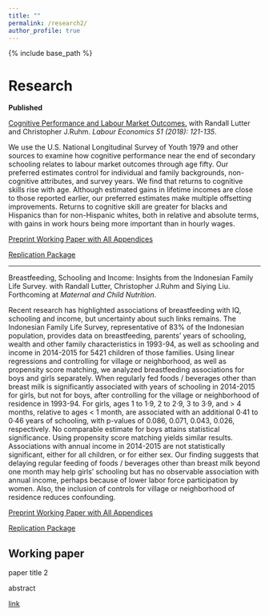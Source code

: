 ```yaml
---
title: ""
permalink: /research2/
author_profile: true
---
```


{% include base_path %}

Research
===
**Published**

[Cognitive Performance and Labour Market Outcomes.](https://www.sciencedirect.com/science/article/pii/S0927537117303329)
with Randall Lutter and Christopher J.Ruhm. *Labour Economics 51 (2018): 121-135*.

We use the U.S. National Longitudinal Survey of Youth 1979 and other sources to examine how cognitive performance near the end of secondary schooling relates to labour market outcomes through age fifty. Our preferred estimates control for individual and family backgrounds, non-cognitive attributes, and survey years. We find that returns to cognitive skills rise with age. Although estimated gains in lifetime incomes are close to those reported earlier, our preferred estimates make multiple offsetting improvements. Returns to cognitive skill are greater for blacks and Hispanics than for non-Hispanic whites, both in relative and absolute terms, with gains in work hours being more important than in hourly wages.

[Preprint Working Paper with All Appendices](https://www.dropbox.com/s/0599h9ykeoduivt/Cognitive%20Performance%20%26%20Labor%20Mkt%20Outcomes%20IZA_fin.pdf?dl=0)

[Replication Package](https://www.dropbox.com/sh/xff0m2polmqj7zh/AADgm3bYupjePWHuvW9XhtQIa?dl=0)

---

Breastfeeding, Schooling and Income: Insights from the Indonesian Family Life Survey.
with Randall Lutter, Christopher J.Ruhm and Siying Liu. Forthcoming at *Maternal and Child Nutrition*.

Recent research has highlighted associations of breastfeeding with IQ, schooling and income, but uncertainty about such links remains. The Indonesian Family Life Survey, representative of 83% of the Indonesian population, provides data on breastfeeding, parents’ years of schooling, wealth and other family characteristics in 1993-94, as well as schooling and income in 2014-2015 for 5421 children of those families. Using linear regressions and controlling for village or neighborhood, as well as propensity score matching, we analyzed breastfeeding associations for boys and girls separately. When regularly fed foods / beverages other than breast milk is significantly associated with years of schooling in 2014-2015 for girls, but not for boys, after controlling for the village or neighborhood of residence in 1993-94. For girls, ages 1 to 1·9, 2 to 2·9, 3 to 3·9, and > 4 months, relative to ages < 1 month, are associated with an additional 0·41 to 0·46 years of schooling, with p-values of 0.086, 0.071, 0.043, 0.026, respectively. No comparable estimate for boys attains statistical significance. Using propensity score matching yields similar results. Associations with annual income in 2014-2015 are not statistically significant, either for all children, or for either sex. Our finding suggests that delaying regular feeding of foods / beverages other than breast milk beyond one month may help girls’ schooling but has no observable association with annual income, perhaps because of lower labor force participation by women. Also, the inclusion of controls for village or neighborhood of residence reduces confounding.

[Preprint Working Paper with All Appendices](https://www.dropbox.com/s/6q8djf8kzub5lkp/BF_Indonesia_Final_Version.pdf?dl=0)

[Replication Package](https://www.dropbox.com/sh/v8fkgrjwvfdaoxa/AAAwFO3CCGAygl7tEIVpsfVDa?dl=0)

## Working paper
paper title 2

abstract

[link](google.com)
